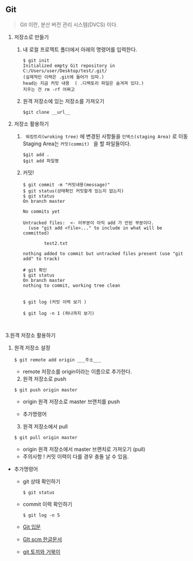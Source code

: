 ## Git

> Git 이란, 분산 버전 관리 시스템(DVCS) 이다.

1. 저장소로 만들기

   1. 내 로컬 프로젝트 폴더에서 아래의 명령어를 입력한다.

      ``` 
      $ git init
      Initialized empty Git repository in C:/Users/user/Desktop/test/.git/
      (실제적인 이력은 .git에 들어가 있따.)
      head는 지금 커밋 내용  ( .디렉토리 파일은 숨겨져 있다.)
      지우는 건 rm -rf 어쩌고 
      ```

   2. 원격 저장소에 있는 저장소를 가져오기

      ``` 
      $git clone __url__
      ```


2. 저장소 활용하기

   1. ` 워킹트리(wroking tree)`  에 변경된 사항들을 `인덱스(staging Area)` 로 이동 
      Staging Area는 `커밋(commit) ` 을 할 파일들이다.

      ``` 
      $git add .
      $git add 파일명
      ```

   2. 커밋!

      ```
      $ git commit -m "커밋내용(message)"
      $ git status(상태확인 커밋할게 있는지 없는지)
      $ git status
      On branch master
      
      No commits yet
      
      Untracked files:  <- 이부분이 아직 add 가 안된 부분이다.
        (use "git add <file>..." to include in what will be committed)
      
              test2.txt
      
      nothing added to commit but untracked files present (use "git add" to track)
      
      # git 확인
      $ git status
      On branch master
      nothing to commit, working tree clean
      
      
      $ git log (커밋 이력 보기 )
      
      $ git log -n 1 (하나까지 보기)
      
      
      
      ```

3.원격 저장소 활용하기 

 1. 원격 저장소 설정

    ``` 
    $ git remote add origin ___주소___
    
    ```

    * remote 저장소를 origin이라는 이름으로 추가한다.

	2. 원격 저장소로 push

    ```
    $ git push origin master
    ```

    * origin 원격 저장소로  master 브랜치를 push



    * 추가명령어 

	3.  원격 저장소에서 pull

    ``` 
    $ git pull origin master
    ```

    * origin 원격 저장소에서 master 브랜치로 가져오기 (pull)
    * 주의사항 ! 커밋 이력이 다를 경우 충돌 날 수 있음.

* 추가명령어

  * git 상태 확인하기 

    ```
    $ git status
    ```

  * commit  이력 확인하기

    ``` 
    $ git log -n 5
    ```

  * [Git 입문](https://backlog.com/git-tutorial/kr/)

  * [GIt scm 한글문서](https://git-scm.com/book/ko/v1/%EC%8B%9C%EC%9E%91%ED%95%98%EA%B8%B0)

  * [git 토끼와 거북이](https://milooy.wordpress.com/2017/06/21/working-together-with-github-tutorial/)





     